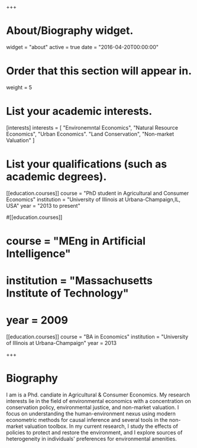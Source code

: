 +++
# About/Biography widget.
widget = "about"
active = true
date = "2016-04-20T00:00:00"

# Order that this section will appear in.
weight = 5

# List your academic interests.
[interests]
  interests = [
    "Environemntal Economics",
    "Natural Resource Economics",
    "Urban Economics".
    "Land Conservation",
    "Non-market Valuation"
  ]

# List your qualifications (such as academic degrees).
[[education.courses]]
  course = "PhD student in Agricultural and Consumer Economics" 
  institution = "University of Illinois at Urbana-Champaign,IL, USA" 
  year = "2013 to present"

#[[education.courses]]
#  course = "MEng in Artificial Intelligence"
#  institution = "Massachusetts Institute of Technology"
#  year = 2009

[[education.courses]]
  course = "BA in Economics"
  institution = "University of Illinois at Urbana-Champaign"
  year = 2013
 
+++

# Biography
I am is a Phd. candiate in Agricultural & Consumer Economics. My research interests lie in the field of environmental economics with a concentration on conservation policy, environmental justice, and non-market valuation. I focus on understanding the human-environment nexus using modern econometric methods for causal inference and several tools in the non-market valuation toolbox. In my current research, I study the effects of policies to protect and restore the environment, and I explore sources of heterogeneity in individuals' preferences for environmental amenities. 

